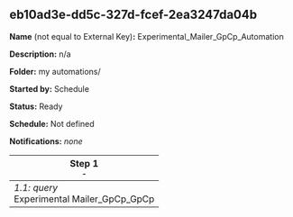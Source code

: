 ## eb10ad3e-dd5c-327d-fcef-2ea3247da04b

**Name** (not equal to External Key)**:** Experimental_Mailer_GpCp_Automation

**Description:** n/a

**Folder:** my automations/

**Started by:** Schedule

**Status:** Ready

**Schedule:** Not defined

**Notifications:** _none_


| Step 1<br>_<small>-</small>_ |
| --- |
| _1.1: query_<br>Experimental Mailer_GpCp_GpCp |

